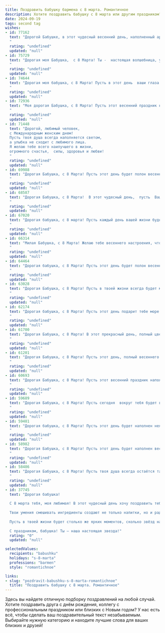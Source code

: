 ```yaml
---
title: Поздравить бабушку бармена с 8 марта. Романтичное
description: Хотите поздравить бабушку с 8 марта или другим праздником? Наш ИИ создаст незабываемое поздравление, а вы обязательно выделитесь среди других.  
date: 2024-09-19
tags: second tag
wishes:
- id: 77162
  text: "Дорогой Бабушке, в этот чудесный весенний день, наполненный ароматом цветов и радостью, я хочу поздравить тебя с 8 Марта! Пусть твой день будет соткан из приятных моментов, улыбок и внимания близких людей. Помни, что ты - настоящая королева, и твои старания всегда будут вознаграждены! Пусть твоя жизнь будет полна любви, счастья и бодрости. Желаю тебе крепкого здоровья, позитивных эмоций и бесконечной любви.
  "
  rating: "undefined"
  updated: "null"
- id: 75729
  text: "Дорогая моя Бабушка,  с 8 Марта! Ты -  настоящая волшебница, умеешь делать обычный день праздничным, а простую беседу -  волшебным диалогом. Желаю тебе, чтобы твоя жизнь была не  менее яркой и искрящейся, чем коктейли, которые ты умело готовишь. Пусть каждая улыбка будет искренней, каждое мгновение -  радостным, а душа -  всегда светлой и молодой.  С любовью, твой внук/внучка.
  "
  rating: "undefined"
  updated: "null"
- id: 74644
  text: "Дорогая моя бабушка, с 8 Марта! Пусть в этот день  ваши глаза сияют как искрящее шампанское, а ваше сердце наполнится любовью,  как бокал,  до краев.   Будьте счастливы и прекрасны, как самый изысканный коктейль, и знайте,  что я всегда буду рядом,  как верный друг.
  "
  rating: "undefined"
  updated: "null"
- id: 72936
  text: "Моя дорогая Бабушка, с 8 Марта! Пусть этот весенний праздник наполнит Вас счастьем, как бокал игристого вина, который Вы умело готовили за барной стойкой. Ваша улыбка — самая прекрасная награда, а Ваши забота и любовь — лучшие коктейли в мире! 🥂❤️
  "
  rating: "undefined"
  updated: "null"
- id: 71448
  text: "Дорогой, любимый человек,
  с Международным женским днем!
  Пусть твоя душа всегда наполняется светом,
  а улыбка не сходит с любимого лица.
  Я желаю тебе всего наилучшего в жизни,
  огромного счастья,  силы, здоровья и любви!
  "
  rating: "undefined"
  updated: "null"
- id: 69988
  text: "Дорогая Бабушка, с 8 Марта! Пусть этот день будет полон весеннего тепла, радости и любви. Ты - настоящая богиня бара, которая умеет создавать волшебные напитки и дарить людям хорошее настроение. Пусть твои руки всегда будут полны заботы и нежности, а сердце -  радостью от жизни.
  "
  rating: "undefined"
  updated: "null"
- id: 68587
  text: "Дорогая Бабушка, с 8 Марта!  В этот чудесный день,  пусть  Ваши глаза сияют  от счастья, как  искрящееся шампанское в бокале, а  сердце  радуется  каждой  минутой.  Пусть Ваши  дни будут  наполнены  нежностью  и  радостью,  как  Ваш  любимый  коктейль.  Будьте  всегда  здоровы  и  любимы!
  "
  rating: "undefined"
  updated: "null"
- id: 67020
  text: "Дорогая бабушка, с 8 марта! Пусть каждый день вашей жизни будет наполнен такой же яркой и искрящей радостью, как напитки, которые вы создаёте за барной стойкой. Желаю вам крепкого здоровья, душевного тепла и любви, которой всегда хватает на всех.
  "
  rating: "undefined"
  updated: "null"
- id: 66314
  text: "Милая Бабушка, с 8 Марта! Желаю тебе весеннего настроения, чтобы душа пела, как бокал игристого вина, а глаза сияли от счастья, как яркие коктейли. Пусть каждый день будет для тебя праздничным, а твоя жизнь - сладким и ароматным напитком, который ты с любовью создаешь для всех нас.
  "
  rating: "undefined"
  updated: "null"
- id: 64464
  text: "Дорогая бабушка, с 8 Марта! Пусть этот день будет полон весеннего тепла, а твоя душа - радости и любви. Ты, как лучший бармен, всегда умеешь приготовить \"коктейль\" из ярких эмоций и позитива. Желаю тебе бесконечного счастья, крепкого здоровья и чтобы каждый день был  наполнен нежностью и заботой.
  "
  rating: "undefined"
  updated: "null"
- id: 63028
  text: "Дорогая Бабушка, с 8 Марта! Пусть в твоей жизни всегда будет место для радости, любви и самых светлых чувств! Пусть каждый день будет полон аромата весенних цветов, а твой бар, как волшебная мастерская, создает чудесные напитки, которые дарят улыбки и хорошее настроение всем, кто заходит к тебе!
  "
  rating: "undefined"
  updated: "null"
- id: 62174
  text: "Дорогая бабушка, с 8 Марта! Пусть этот день подарит тебе море весеннего тепла, нежности и любви, а каждый твой день будет наполнен радостью и счастьем.  Ты  -  настоящая волшебница, которая умеет создавать чудеса за стойкой бара. Пусть твой талант и обаяние всегда будут окружать тебя, а улыбки гостей – лучшим подарком.
  "
  rating: "undefined"
  updated: "null"
- id: 61700
  text: "Дорогая Бабушка, с 8 Марта! В этот прекрасный день, полный цветов и нежности, я желаю тебе, чтобы твоя жизнь была такой же яркой и искрящейся, как лучшие коктейли, которые ты когда-то мастерски готовила за барной стойкой. Пусть каждый день приносит тебе радость, а улыбка не сходит с твоего лица.
  "
  rating: "undefined"
  updated: "null"
- id: 61201
  text: "Дорогая Бабушка, с 8 Марта! Пусть этот день, полный весеннего тепла и нежности, подарит тебе  радость и свет, как твой любимый коктейль, приготовленный твоими умелыми руками за барной стойкой.  Пусть в твоей жизни всегда будет место для улыбок, любви и, конечно же,  для самых вкусных напитков!
  "
  rating: "undefined"
  updated: "null"
- id: 60693
  text: "Дорогая Бабушка, с 8 Марта! Пусть этот весенний праздник наполнит Вашу жизнь яркими красками и согреет теплыми лучами любви.  Желаю Вам крепкого здоровья, неиссякаемой энергии и всегда доброй улыбки.  Пусть каждый день будет наполнен радостью и приятными моментами, как коктейль, приготовленный Вашим любимым барменом.  С любовью!
  "
  rating: "undefined"
  updated: "null"
- id: 59689
  text: "Дорогая Бабушка, с 8 Марта! Пусть сегодня  вокруг тебя будет весенняя атмосфера любви и нежности, а твоя душа наполнится радостью и счастьем. Ты - настоящий пример женственности и силы, ты всегда умеешь сделать людей счастливыми, как настоящий бармен, который умеет смешивать коктейли из улыбок и хорошего настроения.  Будь здорова, любима и  счастлива!
  "
  rating: "undefined"
  updated: "null"
- id: 59481
  text: "Дорогая бабушка, с 8 Марта! Пусть этот день будет наполнен нежностью, как коктейль, что вы мастерски готовите за барной стойкой. Ваша улыбка - самая сладкая, а ваши руки - самые умелые.  Желаю вам счастья, любви и всего самого прекрасного!
  "
  rating: "undefined"
  updated: "null"
- id: 58982
  text: "Дорогая Бабушка, с 8 Марта! Пусть этот день будет наполнен весенней радостью, а твоя душа —  искрящейся добротой, как твой любимый коктейль. Ты — настоящая барменша жизни, всегда готовая подарить своим близким тепло и заботу. Спасибо за все, что ты делаешь!
  "
  rating: "undefined"
  updated: "null"
- id: 58486
  text: "Дорогая Бабушка, с 8 Марта! Пусть твоя душа всегда остаётся такой же яркой и бодрящей, как твой любимый коктейль. Пусть каждый день будет наполнен нежностью, любовью и радостью!
  "
  rating: "undefined"
  updated: "null"
- id: 37745
  text: "Дорогая бабушка!
  
  С 8 марта тебя, моя любимая! В этот чудесный день хочу поздравить тебя с весной, которая, как и ты, приносит в нашу жизнь тепло и свет. Ты — настоящий мастер своего дела, в жизни ты бармен, а в нашем сердце — волшебница!
  
  Твои умения смешивать ингредиенты создают не только напитки, но и радость в каждом нашем встрече. Так же, как ты создаёшь удивительные коктейли, ты украшаешь наши дни своей улыбкой и заботой.
  
  Пусть в твоей жизни будет столько же ярких моментов, сколько звёзд на ночном небосводе. Желаю тебе здоровья, счастья и любви, как в лучших рецептах — много, но всегда по вкусу.
  
  С праздником, бабушка! Ты — наша настоящая звезда!"
  rating: "0"
  updated: "null"

selectedValues:
  recipients: "babushku"
  holidays: "s-8-marta"
  professions: "barmen"
  style: "romantichnoe"

links:
- slug: "pozdravit-babushku-s-8-marta-romantichnoe"
  title: "Поздравить бабушку с 8 марта. Романтичное"
---
```


Здесь вы найдете отличную подборку поздравлений на любой случай. 
Хотите поздравить друга с днём рождения, коллегу с профессиональным праздником или близких с Новым годом? У нас есть всё, чтобы сделать ваш поздравительный текст незабываемым. Выбирайте нужную категорию и находите лучшие слова для ваших близких и друзей!
